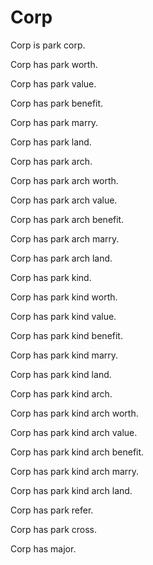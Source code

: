 # Corp

Corp is park corp.

Corp has park worth.

Corp has park value.

Corp has park benefit.

Corp has park marry.

Corp has park land.

Corp has park arch.

Corp has park arch worth.

Corp has park arch value.

Corp has park arch benefit.

Corp has park arch marry.

Corp has park arch land.

Corp has park kind.

Corp has park kind worth.

Corp has park kind value.

Corp has park kind benefit.

Corp has park kind marry.

Corp has park kind land.

Corp has park kind arch.

Corp has park kind arch worth.

Corp has park kind arch value.

Corp has park kind arch benefit.

Corp has park kind arch marry.

Corp has park kind arch land.

Corp has park refer.

Corp has park cross.

Corp has major.